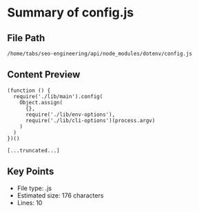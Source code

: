 # Summary of config.js
  
## File Path
`/home/tabs/seo-engineering/api/node_modules/dotenv/config.js`

## Content Preview
```
(function () {
  require('./lib/main').config(
    Object.assign(
      {},
      require('./lib/env-options'),
      require('./lib/cli-options')(process.argv)
    )
  )
})()

[...truncated...]
```

## Key Points
- File type: .js
- Estimated size: 176 characters
- Lines: 10
